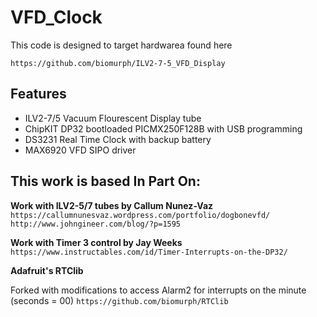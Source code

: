 # VFD_Clock

This code is designed to target hardwarea found here

`https://github.com/biomurph/ILV2-7-5_VFD_Display`

## Features

* ILV2-7/5 Vacuum Flourescent Display tube
* ChipKIT DP32 bootloaded PICMX250F128B with USB programming
* DS3231 Real Time Clock with backup battery
* MAX6920 VFD SIPO driver

## This work is based In Part On:

  **Work with ILV2-5/7 tubes by Callum Nunez-Vaz**
  `https://callumnunesvaz.wordpress.com/portfolio/dogbonevfd/`
  `http://www.johngineer.com/blog/?p=1595`
  
  **Work with Timer 3 control by Jay Weeks**
  `https://www.instructables.com/id/Timer-Interrupts-on-the-DP32/`

  **Adafruit's RTClib**
  
  Forked with modifications to access Alarm2 for interrupts on the minute (seconds = 00)
  `https://github.com/biomurph/RTClib`


